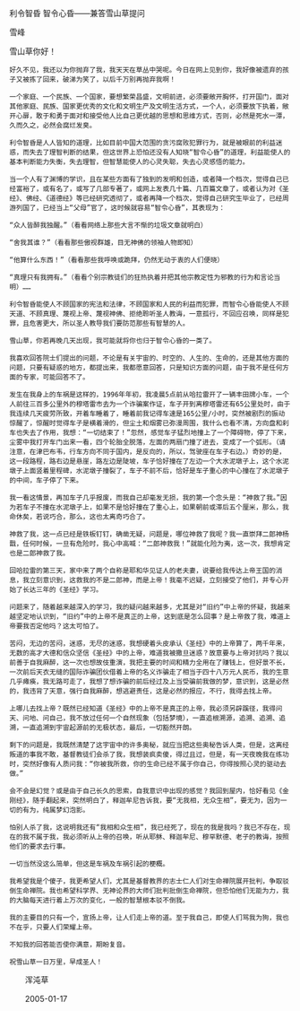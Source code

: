 利令智昏 智令心昏——兼答雪山草提问

雪峰


雪山草你好！

    好久不见，我还以为你抛弃了我，我天天在草丛中哭呢。今日在网上见到你，我好像被遗弃的孩子又被拣了回来，破涕为笑了，以后千万别再抛弃我啊！

    一个家庭、一个民族、一个国家，要想繁荣昌盛，文明前进，必须要敞开胸怀，打开国门，面对其他家庭、民族、国家更优秀的文化和文明生产及文明生活方式，一个人，必须要放下执着，敞开心扉，敢于和勇于面对和接受他人比自己更优越的思想和思维方式，否则，必然是死水一潭，久而久之，必然会腐烂发臭。

    利令智昏是人人皆知的道理，比如目前中国大范围的贪污腐败犯罪行为，就是被眼前的利益迷惑，而失去了理智判断的结果，但这世界上恐怕还没有人知晓“智令心昏”的道理，利益能使人的基本判断能力失衡，失去理智，但智慧能使人的心灵失聪，失去心灵感悟的能力。

    当一个人有了渊博的学识，且在某些方面有了独到的发明和创造，或者降一个档次，觉得自己已经富裕了，或有名了，或写了几部专著了，或网上发表几十篇、几百篇文章了，或者认为对《圣经》、佛经、《道德经》等已经研究透彻了，或者再降一个档次，觉得自己研究生毕业了，已经周游列国了，已经当上“父母”官了，这时候就容易“智令心昏”，其表现为：

    “众人皆醉我独醒。”（看看网络上那些大言不惭的垃圾文章就明白）

    “舍我其谁？”（看看那些傲视群雄，目无神佛的领袖人物即知）

    “他算什么东西！”（看看那些我呼唤或跪拜，仍然无动于衷的人们便晓）

    “真理只有我拥有。”（看看个别宗教徒们的狂热执着并把其他宗教定性为邪教的行为和言论当明）……

    利令智昏能使人不顾国家的宪法和法律，不顾国家和人民的利益而犯罪，而智令心昏能使人不顾天道、不顾真理、蔑视上帝、蔑视神佛、拒绝聆听圣人教诲，一意孤行，不回应召唤，同样是犯罪，且危害更大，所以圣人教导我们要防范那些有智慧的人。

    雪山草，你若再晚几天出现，我可能就将你也归于智令心昏的一类了。

    我喜欢回答院士们提出的问题，不论是有关宇宙的、时空的、人生的、生命的，还是其他方面的问题，只要有疑惑的地方，都提出来，我都愿意回答，只是知识方面的问题，由于我不是任何方面的专家，可能回答不了。

    发生在我身上的车祸是这样的，1996年年初，我凌晨5点前从哈拉雷开了一辆丰田牌小车，一个人前往三百多公里外的穆塔雷市去为一个诈骗案作证，车子开到离穆塔雷还有65公里处时，由于我连续几天疲劳所致，开着车睡着了，睡着前我记得车速是165公里/小时，突然被剧烈的振动惊醒了，惊醒时觉得车子是横着滑的，但尘土和烟雾已弥漫周围，我什么也看不清，方向盘和刹车也失去了作用，我想：“一切结束了！”忽然，感觉车子猛烈地撞上了一个障碍物，停了下来，尘雾中我打开车门出来一看，四个轮胎全脱落，左面的两扇门撞了进去，变成了一个弧形。（请注意，在津巴布韦，行车方向不同于国内，是反向的，所以，驾驶座在车子右边。）奇妙的是，这一段路程，路右边是悬崖，路左边是陡坡，车子恰好撞在了左边一个大水泥墩子上，这个水泥墩子上面竖着里程碑，水泥墩子撞裂了，车子不前不后，恰好是车子重心的中心撞在了水泥墩子的中间，车子停了下来。

    我一看这情景，再加车子几乎报废，而我自己却毫发无损，我的第一个念头是：“神救了我。”因为若车子不撞在水泥墩子上，如果不是恰好撞在了重心上，如果朝前或滞后五个厘米，那么，我命休矣，若说巧合，那么，这也太离奇巧合了。

    神救了我，这一点已经是铁板钉钉，确凿无疑，问题是，哪位神救了我呢？我一直崇拜二郎神杨戬，任何时候，一旦有危险时，我心中高喊：“二郎神救我！”就能化险为夷，这一次，我想肯定也是二郎神救了我。

    回哈拉雷的第三天，家中来了两个自称是耶和华见证人的老夫妻，说要给我传达上帝王国的消息，我立刻意识到，这救我的不是二郎神，而是上帝！我毫不迟疑，立刻接受了他们，并专心开始了长达三年的《圣经》学习。

    问题来了，随着越来越深入的学习，我的疑问越来越多，尤其是对“旧约”中上帝的怀疑，我越来越坚定地认识到，“旧约”中的上帝不是真正的上帝，这到底是怎么回事？是上帝救了我，难道上帝要我否定他吗？这太可怕了。

    苦闷，无边的苦闷，迷惑，无尽的迷惑，我想硬着头皮承认《圣经》中的上帝算了，两千年来，无数的高才大德和信众坚信《圣经》中的上帝，难道我被撒旦迷惑？故意要与上帝对抗吗？我以前善于自我麻醉，这一次也想故伎重演，我把主要的时间和精力全用在了赚钱上，但好景不长，一次前后天衣无缝的国际诈骗团伙借着上帝的名义诈骗走了相当于四十八万元人民币，我的生意几乎瘫痪，我无路可走了，我想了想诈骗的前后经过及上当受骗前我做的梦，意识到，这是必然的，我违背了天意，强行自我麻醉，想逃避责任，这是必然的报应，不行，我得去找上帝。

    上哪儿去找上帝？既然已经知道《圣经》中的上帝不是真正的上帝，我必须另辟蹊径，我得问天、问地、问自己，我不放过任何一个自然现象（包括梦境），一直追根溯源，追溯、追溯、追溯，一直追溯到宇宙起源前的无极状态，最后，一切豁然开朗。

    剩下的问题是，我既然清楚了这宇宙中的许多奥秘，就应当把这些奥秘告诉人类，但是，这离经叛道的事我不敢，基督教徒们会杀了我，我想装疯卖傻，得过且过，但是，有一天夜晚我在练功时，突然好像有人质问我：“你被我所救，你的生命已经不属于你自己，你得按照心灵的驱动去做。”

    会不会是幻觉？或是由于自己长久的思索，自我意识中出现的感觉？我回到屋内，恰好看见《金刚经》，随手翻起来，突然明白了，释迦牟尼告诉我，要“无我相，无众生相”，要无为，因为一切的有为，纯属梦幻泡影。

    怕别人杀了我，这说明我还有“我相和众生相”，我已经死了，现在的我是我吗？我已不存在，现在的我不属于我，我必须听从上帝的召唤，听从耶稣、释迦牟尼、穆罕默德、老子的教诲，按照他们的要求去行事。

    一切当然没这么简单，但这是车祸及车祸引起的梗概。

    我希望我是个傻子，我更希望人们，尤其是基督教界的志士仁人们对生命禅院展开批判，争取驳倒生命禅院。我也希望科学界、无神论界的大师们批判批倒生命禅院，但恐怕他们无能为力，我的大脑每天进行着上万次的变化，一般的智慧根本驳不倒我。

    我的主要目的只有一个，宣扬上帝，让人们走上帝的道。至于我自己，即使人们骂我为狗，我也不在乎，只要人们荣耀上帝。

    不知我的回答能否使你满意，期盼复音。

    祝雪山草一日万里，早成圣人！

　　浑沌草

　　2005-01-17



